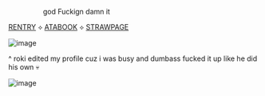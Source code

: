 
⠀⠀⠀
⠀⠀⠀
god Fuckign damn it
  
[RENTRY](https://rentry.co/roronoas)‎ ‎‎‎‎‎‎⟡‎ [ATABOOK](https://sasuke.atabook.org) ⟡‎ [STRAWPAGE](https://sabakunogaara.straw.page) 

![image](https://github.com/user-attachments/assets/6af99238-2a65-485c-876d-543b2fa3134d)

^ roki edited my profile cuz i was busy and dumbass fucked it up like he did his own 💀

![image](https://github.com/user-attachments/assets/aa746c1c-0b9d-4431-aa91-2521c85bc3a0)


⠀⠀⠀⠀⠀⠀⠀⠀⠀⠀⠀⠀
⠀⠀⠀⠀⠀⠀⠀⠀⠀⠀⠀⠀⠀⠀⠀⠀⠀⠀⠀⠀⠀⠀⠀⠀





⠀⠀⠀⠀⠀⠀⠀⠀⠀⠀⠀⠀⠀⠀⠀⠀⠀⠀⠀⠀⠀⠀⠀⠀
⠀⠀⠀⠀⠀⠀⠀⠀⠀⠀⠀⠀
⠀⠀⠀⠀⠀⠀⠀⠀⠀⠀⠀⠀
⠀⠀⠀⠀⠀⠀⠀⠀⠀⠀⠀⠀
⠀⠀⠀⠀⠀⠀⠀⠀⠀⠀⠀⠀
⠀⠀⠀⠀⠀⠀⠀⠀⠀⠀⠀⠀
⠀⠀⠀⠀⠀⠀⠀⠀⠀⠀⠀⠀



‎‎  
‎ ‎‎  


